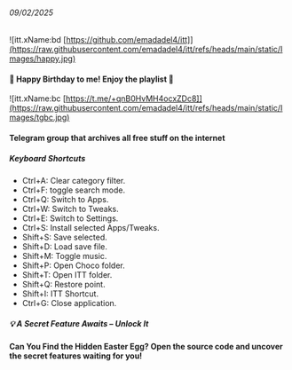 ###### 09/02/2025

![itt.xName:bd [https://github.com/emadadel4/itt]](https://raw.githubusercontent.com/emadadel4/itt/refs/heads/main/static/Images/happy.jpg)

#### 🎉 Happy Birthday to me! Enjoy the playlist 🎉

![itt.xName:bc [https://t.me/+qnB0HvMH4ocxZDc8]](https://raw.githubusercontent.com/emadadel4/itt/refs/heads/main/static/Images/tgbc.jpg)

#### Telegram group that archives all free stuff on the internet

##### Keyboard Shortcuts

- Ctrl+A: Clear category filter.
- Ctrl+F: toggle search mode.
- Ctrl+Q: Switch to Apps.
- Ctrl+W: Switch to Tweaks.
- Ctrl+E: Switch to Settings.
- Ctrl+S: Install selected Apps/Tweaks.
- Shift+S: Save selected.
- Shift+D: Load save file.
- Shift+M: Toggle music.
- Shift+P: Open Choco folder.
- Shift+T: Open ITT folder.
- Shift+Q: Restore point.
- Shift+I: ITT Shortcut.
- Ctrl+G: Close application.

##### 💡 A Secret Feature Awaits – Unlock It

#### Can You Find the Hidden Easter Egg? Open the source code and uncover the secret features waiting for you!